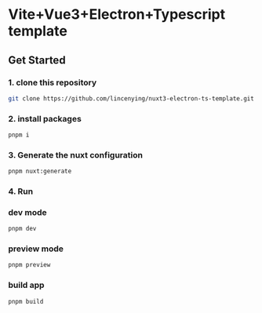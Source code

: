 # Vite+Vue3+Electron+Typescript template

## Get Started

### 1. clone this repository

```bash
git clone https://github.com/lincenying/nuxt3-electron-ts-template.git
```

### 2. install packages

```bash
pnpm i
```

### 3. Generate the nuxt configuration

```bash
pnpm nuxt:generate
```

### 4. Run

### dev mode

```bash
pnpm dev
```

### preview mode

```bash
pnpm preview
```

### build app

```bash
pnpm build
```

